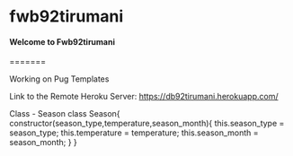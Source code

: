 # fwb92tirumani

#### Welcome to Fwb92tirumani
=======

Working on Pug Templates

Link to the Remote Heroku Server: <https://db92tirumani.herokuapp.com/>

Class - Season class Season{ constructor(season_type,temperature,season_month){
    this.season_type = season_type;
    this.temperature = temperature;
    this.season_month = season_month;
}
}

